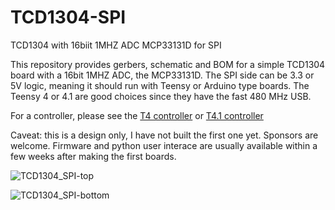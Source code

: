 # TCD1304-SPI
TCD1304 with 16biit 1MHZ ADC MCP33131D for SPI

This repository provides gerbers, schematic and BOM for a simple TCD1304 board with a 16bit 1MHZ ADC, the MCP33131D.
The SPI side can be 3.3 or 5V logic, meaning it should run with Teensy or Arduino type boards.
The Teensy 4 or 4.1 are good choices since they have the fast 480 MHz USB.

For a controller, please see the [T4 controller](https://github.com/drmcnelson/SPI-Instrumentation-Controller-T4.0) or [T4.1 controller](https://github.com/drmcnelson/SPI-Instrumentation-Controller-T4.1)

Caveat: this is a design only, I have not built the first one yet.  Sponsors are welcome.
Firmware and python user interace are usually available within a few weeks after making the first boards.

![TCD1304_SPI-top](https://github.com/user-attachments/assets/4fea5117-14e4-4347-977d-2b3c1a141d37)

![TCD1304_SPI-bottom](https://github.com/user-attachments/assets/2eb67573-8f06-4756-9436-cd7115682c00)
